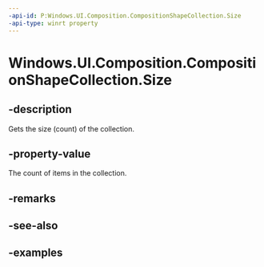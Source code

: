 ```yaml
---
-api-id: P:Windows.UI.Composition.CompositionShapeCollection.Size
-api-type: winrt property
---
```


<!-- Property syntax.
public uint Size { get; }
-->

# Windows.UI.Composition.CompositionShapeCollection.Size

## -description

Gets the size (count) of the collection.



## -property-value

The count of items in the collection.

## -remarks

## -see-also

## -examples

